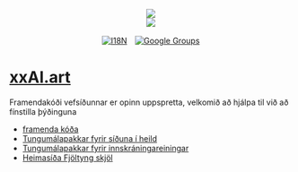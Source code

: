 <p align="center"><a href="https://xxai.art"><img src="https://cdn.jsdelivr.net/gh/xxai-art/doc/logo.svg"/></a><br/><a href="https://xxai.art"><img src="https://cdn.jsdelivr.net/gh/xxai-art/doc/xxai.svg"/></a></p><p align="center"><a href="https://github.com/xxai-art/doc#readme"><img alt="I18N" src="https://cdn.jsdelivr.net/gh/wactax/img/t.svg"/></a>　<a href="https://groups.google.com/u/0/g/xxai-art"><img alt="Google Groups" src="https://cdn.jsdelivr.net/gh/wactax/img/g-groups.svg"/></a></p>

# [xxAI.art](https://xxAI.art)

Framendakóði vefsíðunnar er opinn uppspretta, velkomið að hjálpa til við að fínstilla þýðinguna

* [framenda kóða](https://github.com/xxai-art/web)
* [Tungumálapakkar fyrir síðuna í heild](https://github.com/xxai-art/web/tree/main/i18n)
* [Tungumálapakkar fyrir innskráningareiningar](https://github.com/wacpkg/user/tree/main/ui.i18n)
* [Heimasíða Fjöltyng skjöl](https://github.com/xxai-doc)
